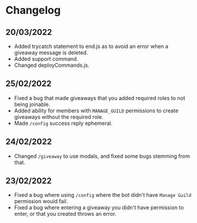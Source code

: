 # Changelog

## 20/03/2022

* Added trycatch statement to end.js as to avoid an error when a giveaway message is deleted.
* Added support command.
* Changed deployCommands.js.

## 25/02/2022

* Fixed a bug that made giveaways that you added required roles to not being joinable.
* Added ability for members with `MANAGE_GUILD` permissions to create giveaways without the required role.
* Made `/config` success reply ephemeral.

## 24/02/2022

* Changed `/giveaway` to use modals, and fixed some bugs stemming from that.

## 23/02/2022

-   Fixed a bug where using `/config` where the bot didn't have `Manage Guild` permission would fail.
-   Fixed a bug where entering a giveaway you didn't have permission to enter, or that you created throws an error.
